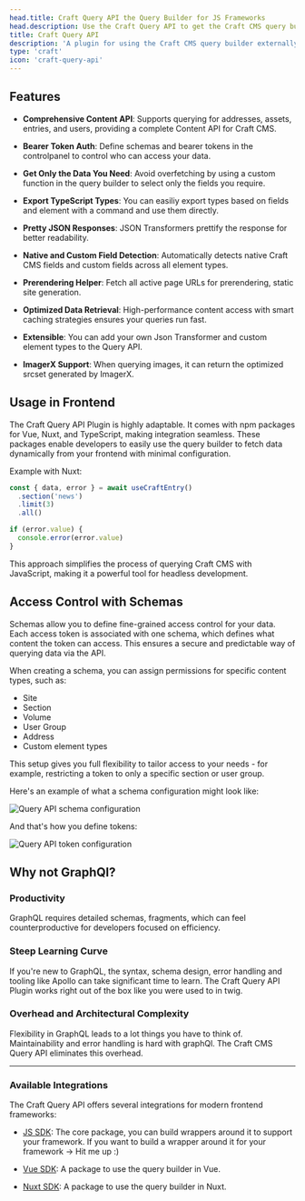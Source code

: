 ```yaml
---
head.title: Craft Query API the Query Builder for JS Frameworks
head.description: Use the Craft Query API to get the Craft CMS query builder in your favorite Javascript Framework. An alternative to graphql.
title: Craft Query API
description: 'A plugin for using the Craft CMS query builder externally.'
type: 'craft'
icon: 'craft-query-api'
---
```


## Features

- **Comprehensive Content API**: Supports querying for addresses, assets, entries, and users, providing a complete Content API for Craft CMS.

- **Bearer Token Auth**: Define schemas and bearer tokens in the controlpanel to control who can access your data. 

- **Get Only the Data You Need**: Avoid overfetching by using a custom function in the query builder to select only the fields you require.

- **Export TypeScript Types**: You can easiliy export types based on fields and element with a command and use them directly.

- **Pretty JSON Responses**: JSON Transformers prettify the response for better readability.

- **Native and Custom Field Detection**: Automatically detects native Craft CMS fields and custom fields across all element types.

- **Prerendering Helper**: Fetch all active page URLs for prerendering, static site generation.

- **Optimized Data Retrieval**: High-performance content access with smart caching strategies ensures your queries run fast.

- **Extensible**: You can add your own Json Transformer and custom element types to the Query API.

- **ImagerX Support**: When querying images, it can return the optimized srcset generated by ImagerX.

## Usage in Frontend
The Craft Query API Plugin is highly adaptable. It comes with npm packages for Vue, Nuxt, and TypeScript, making integration seamless. These packages enable developers to easily use the query builder to fetch data dynamically from your frontend with minimal configuration.

Example with Nuxt:
```ts [app.vue]
const { data, error } = await useCraftEntry()
  .section('news')
  .limit(3)
  .all()

if (error.value) {
  console.error(error.value)
}
```

This approach simplifies the process of querying Craft CMS with JavaScript, making it a powerful tool for headless development.

## Access Control with Schemas

Schemas allow you to define fine-grained access control for your data. Each access token is associated with one schema, which defines what content the token can access. 
This ensures a secure and predictable way of querying data via the API.

When creating a schema, you can assign permissions for specific content types, such as:

- Site
- Section
- Volume
- User Group
- Address
- Custom element types

This setup gives you full flexibility to tailor access to your needs - for example, restricting a token to only a specific section or user group.

Here's an example of what a schema configuration might look like:

![Query API schema configuration](/images/bitmap/query-api-schema.png)

And that's how you define tokens: 

![Query API token configuration](/images/bitmap/query-api-token.png)


## Why not GraphQl?

### Productivity

GraphQL requires detailed schemas, fragments, which can feel counterproductive for developers focused on efficiency.

### Steep Learning Curve

If you're new to GraphQL, the syntax, schema design, error handling and tooling like Apollo can take significant time to learn. The Craft Query API Plugin works right out of the box like you were used to in twig.

### Overhead and Architectural Complexity

Flexibility in GraphQL leads to a lot things you have to think of. Maintainability and error handling is hard with graphQl. The Craft CMS Query API eliminates this overhead.

---

### Available Integrations

The Craft Query API offers several integrations for modern frontend frameworks:

- [JS SDK](/libraries/js-craftcms-api): The core package, you can build wrappers around it to support your framework. If you want to build a wrapper around it for your framework -> Hit me up :) 

- [Vue SDK](/libraries/vue-craftcms): A package to use the query builder in Vue.

- [Nuxt SDK](/libraries/nuxt-craftcms): A package to use the query builder in Nuxt.
